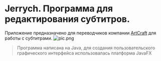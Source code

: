 # Jerrych. Программа для редактирования субтитров.

Приложение предназначено для переводчиков компании [ArtCraft](https://artcraft.net.ua/) для работы с субтитрами. 
![pic.png](https://i.ibb.co/WyHgjff/jer.png)

> Программа написана на Java, для создания пользовательского графического интерфейса
> использовалась платформа JavaFX 
